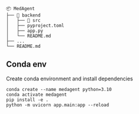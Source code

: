 ```
📦 MedAgent 
├── 📁 backend       
│   ├── 📁 src      
│   ├── pyproject.toml
│   ├── app.py
│   └── README.md            
├── ...   
└── README.md             
```

## Conda env

Create conda environment and install dependencies
```
conda create --name medagent python=3.10
conda activate medagent
pip install -e .
python -m uvicorn app.main:app --reload
```